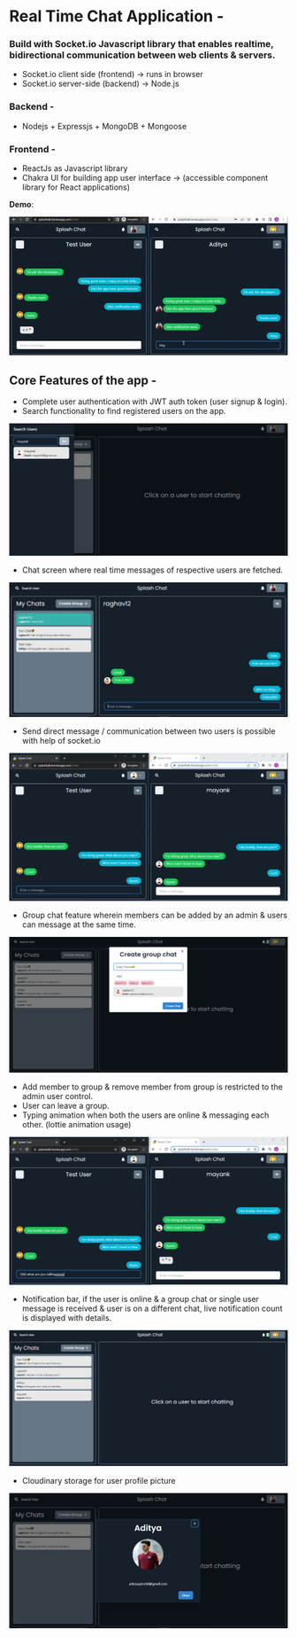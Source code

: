 # Real Time Chat Application -

### Build with Socket.io Javascript library that enables realtime, bidirectional communication between web clients & servers.

- Socket.io client side (frontend) -> runs in browser
- Socket.io server-side (backend) -> Node.js

### Backend -

- Nodejs + Expressjs + MongoDB + Mongoose

### Frontend -

- ReactJs as Javascript library
- Chakra UI for building app user interface -> (accessible component library for React applications)

**Demo**:

![image info](./frontend/src/animations/demo.gif)

## Core Features of the app -

- Complete user authentication with JWT auth token (user signup & login).
- Search functionality to find registered users on the app.

![image info](./frontend/src/images/5.png)

- Chat screen where real time messages of respective users are fetched.

![image info](./frontend/src/images/7.png)

- Send direct message / communication between two users is possible with help of socket.io

![image info](./frontend/src/images/0.png)

- Group chat feature wherein members can be added by an admin & users can message at the same time.

![image info](./frontend/src/images/3.png)

- Add member to group & remove member from group is restricted to the admin user control.
- User can leave a group.
- Typing animation when both the users are online & messaging each other. (lottie animation usage)

![image info](./frontend/src/images/1.png)

- Notification bar, if the user is online & a group chat or single user message is received & user is on a different chat, live notification count is displayed with details.

![image info](./frontend/src/images/2.png)

- Cloudinary storage for user profile picture

![image info](./frontend/src/images/6.png)
